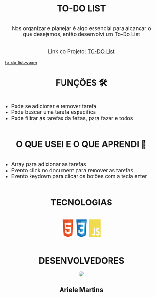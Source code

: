 <h1 align="center">TO-DO LIST</h1>
<p align="center" style="padding:20px; font-size:17px">Nos organizar e planejar é algo essencial para alcançar o que desejamos, então desenvolvi um To-Do List</p>
<p align="center" style="font-size:17px">Link do Projeto: <a href="https://arielemartins.github.io/exercicios_js/to-do-list/">TO-DO List</a></p>

[to-do-list.webm](https://user-images.githubusercontent.com/83427685/194727982-202d114c-3626-42df-ac67-7cd777b5dff6.webm)

<h1 align="center">FUNÇÕES 🛠</h1>
<ul style="padding:20px; font-size:17px">
    <li>Pode se adicionar e remover tarefa</li>
    <li>Pode buscar uma tarefa especifica</li>
    <li>Pode filtrar as tarefas da feitas, para fazer e todos</li>
</ul>
<h1 align="center">O QUE USEI E O QUE APRENDI 📖</h1>
<ul style="padding:20px; font-size:17px">
    <li>Array para adicionar as tarefas</li>
    <li>Evento click no document para remover as tarefas</li>
    <li>Evento keydown para clicar os botões com a tecla enter</li>
</ul>
<h1 align="center" >TECNOLOGIAS</h1>
<div align="center" style="padding:20px;">
    <img align="center" alt="ari-html5" height='60' width='40' src="https://raw.githubusercontent.com/devicons/devicon/master/icons/html5/html5-original.svg">
    <img align="center" alt="ari-css3" height='60' width='40' src="https://raw.githubusercontent.com/devicons/devicon/master/icons/css3/css3-original.svg">
    <img align="center" alt="ari-js" height='60' width='40' src="https://raw.githubusercontent.com/devicons/devicon/master/icons/javascript/javascript-plain.svg">
</div>
<h1 align="center">DESENVOLVEDORES</h1>
<div align="center">
    <img style="border-radius: 50%" height="200em" src="https://github.com/ArieleMartins.png">
    <h2 >Ariele Martins</h2>
</div>